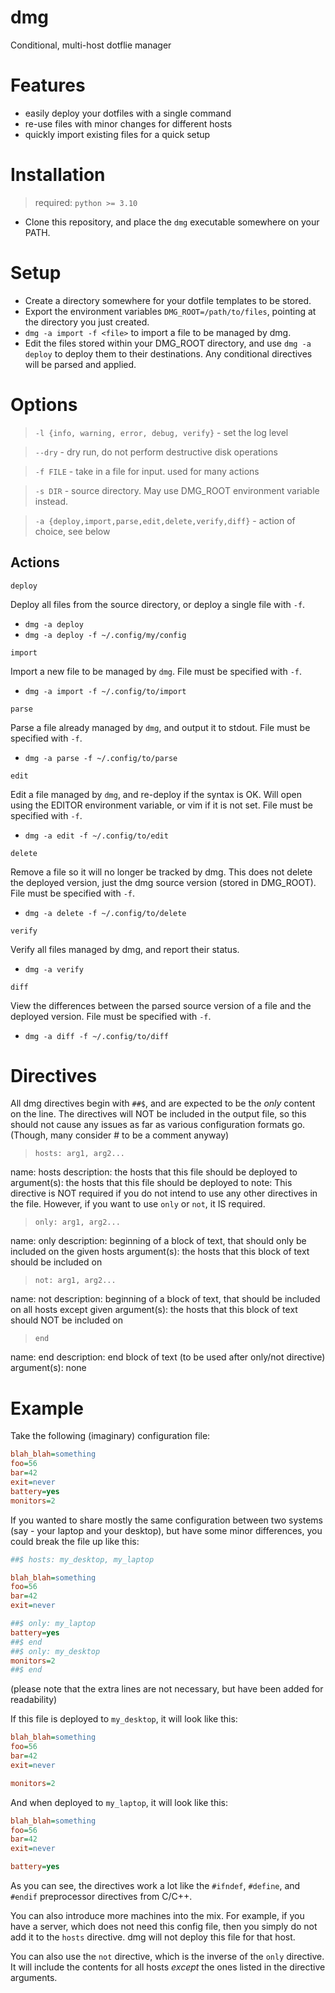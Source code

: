 dmg
===
Conditional, multi-host dotflie manager

Features
========
- easily deploy your dotfiles with a single command
- re-use files with minor changes for different hosts
- quickly import existing files for a quick setup

Installation
============
> required: `python >= 3.10`
- Clone this repository, and place the `dmg` executable somewhere on your PATH.

Setup
=====
- Create a directory somewhere for your dotfile templates to be stored.
- Export the environment variables `DMG_ROOT=/path/to/files`, pointing at the directory you just created.
- `dmg -a import -f <file>` to import a file to be managed by dmg.
- Edit the files stored within your DMG_ROOT directory, and use `dmg -a deploy` to deploy them to their destinations. Any conditional directives will be parsed and applied.

Options
=======
> `-l {info, warning, error, debug, verify}` - set the log level

> `--dry` - dry run, do not perform destructive disk operations

> `-f FILE` - take in a file for input. used for many actions

> `-s DIR` - source directory. May use DMG_ROOT environment variable instead.

> `-a {deploy,import,parse,edit,delete,verify,diff}` - action of choice, see below

## Actions
`deploy`

Deploy all files from the source directory, or deploy a single file with `-f`.

- `dmg -a deploy`
- `dmg -a deploy -f ~/.config/my/config`

`import`

Import a new file to be managed by `dmg`. File must be specified with `-f`.

- `dmg -a import -f ~/.config/to/import`

`parse`

Parse a file already managed by `dmg`, and output it to stdout. File must be specified with `-f`.

- `dmg -a parse -f ~/.config/to/parse`

`edit`

Edit a file managed by `dmg`, and re-deploy if the syntax is OK. Will open using the EDITOR environment variable, or vim if it is not set. File must be specified with `-f`.

- `dmg -a edit -f ~/.config/to/edit`

`delete`

Remove a file so it will no longer be tracked by dmg. This does not delete the deployed version, just the dmg source version (stored in DMG_ROOT). File must be specified with `-f`.

- `dmg -a delete -f ~/.config/to/delete`

`verify`

Verify all files managed by dmg, and report their status.

- `dmg -a verify`

`diff`

View the differences between the parsed source version of a file and the deployed version. File must be specified with `-f`.

- `dmg -a diff -f ~/.config/to/diff`

Directives
==========
All dmg directives begin with `##$`, and are expected to be the *only* content on the line. The directives will NOT be included in the output file, so this should not cause any issues as far as various configuration formats go. (Though, many consider # to be a comment anyway)

> `hosts: arg1, arg2...`

name: hosts
description: the hosts that this file should be deployed to
argument(s): the hosts that this file should be deployed to
note: This directive is NOT required if you do not intend to use any other directives in the file. However, if you want to use `only` or `not`, it IS required.

> `only: arg1, arg2...`

name: only
description: beginning of a block of text, that should only be included on the given hosts
argument(s): the hosts that this block of text should be included on

> `not: arg1, arg2...`

name: not
description: beginning of a block of text, that should be included on all hosts except given
argument(s): the hosts that this block of text should NOT be included on

> `end`

name: end
description: end block of text (to be used after only/not directive)
argument(s): none

Example
=======
Take the following (imaginary) configuration file:
```ini
blah_blah=something
foo=56
bar=42
exit=never
battery=yes
monitors=2
```

If you wanted to share mostly the same configuration between two systems (say - your laptop and your desktop), but have some minor differences, you could break the file up like this:

```ini
##$ hosts: my_desktop, my_laptop

blah_blah=something
foo=56
bar=42
exit=never

##$ only: my_laptop
battery=yes
##$ end
##$ only: my_desktop
monitors=2
##$ end
```
(please note that the extra lines are not necessary, but have been added for readability)

If this file is deployed to `my_desktop`, it will look like this:
```ini
blah_blah=something
foo=56
bar=42
exit=never

monitors=2
```
And when deployed to `my_laptop`, it will look like this:
```ini
blah_blah=something
foo=56
bar=42
exit=never

battery=yes
```

As you can see, the directives work a lot like the `#ifndef`, `#define`, and `#endif` preprocessor directives from C/C++.

You can also introduce more machines into the mix. For example, if you have a server, which does not need this config file, then you simply do not add it to the `hosts` directive. dmg will not deploy this file for that host.

You can also use the `not` directive, which is the inverse of the `only` directive. It will include the contents for all hosts *except* the ones listed in the directive arguments.